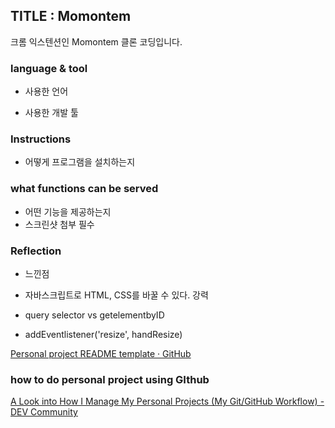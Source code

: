 ## TITLE : Momontem

크롬 익스텐션인 Momontem 클론 코딩입니다.



### language & tool 

- 사용한 언어

- 사용한 개발 툴

  

### Instructions

- 어떻게 프로그램을 설치하는지

  

### what functions can be served

- 어떤 기능을 제공하는지
- 스크린샷 첨부 필수



### Reflection

- 느낀점

- 자바스크립트로 HTML, CSS를 바꿀 수 있다. 강력
- query selector vs getelementbyID
- addEventlistener('resize', handResize)

[Personal project README template · GitHub](https://gist.github.com/martensonbj/6bf2ec2ed55f5be723415ea73c4557c4)









### how to do personal project using GIthub

[A Look into How I Manage My Personal Projects (My Git/GitHub Workflow) - DEV Community](https://dev.to/jorenrui/a-look-into-how-i-manage-my-personal-projects-my-git-github-workflow-1e7h)